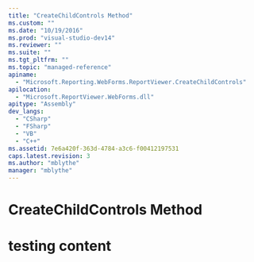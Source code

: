 ```yaml
---
title: "CreateChildControls Method"
ms.custom: ""
ms.date: "10/19/2016"
ms.prod: "visual-studio-dev14"
ms.reviewer: ""
ms.suite: ""
ms.tgt_pltfrm: ""
ms.topic: "managed-reference"
apiname: 
  - "Microsoft.Reporting.WebForms.ReportViewer.CreateChildControls"
apilocation: 
  - "Microsoft.ReportViewer.WebForms.dll"
apitype: "Assembly"
dev_langs: 
  - "CSharp"
  - "FSharp"
  - "VB"
  - "C++"
ms.assetid: 7e6a420f-363d-4784-a3c6-f00412197531
caps.latest.revision: 3
ms.author: "mblythe"
manager: "mblythe"
---
```

# CreateChildControls Method
# testing content